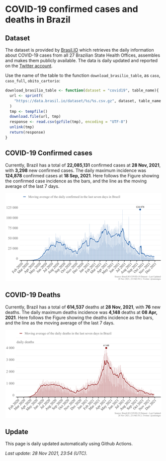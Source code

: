 COVID-19 confirmed cases and deaths in Brazil
================

## Dataset

The dataset is provided by [Brasil.IO](https://brasil.io) which
retrieves the daily information about COVID-19 cases from all 27
Brazilian State Health Offices, assembles and makes them publicly
available. The data is daily updated and reported on the [Twitter
account](https://twitter.com/brasil_io).

Use the name of the table to the function `download_brasilio_table`, as
`caso`, `caso_full`, `obito_cartorio`:

``` r
download_brasilio_table <- function(dataset = "covid19", table_name){
  url <- sprintf(
    "https://data.brasil.io/dataset/%s/%s.csv.gz", dataset, table_name
  )
  tmp <- tempfile()
  download.file(url, tmp)
  response <- read.csv(gzfile(tmp), encoding = "UTF-8")
  unlink(tmp)
  return(response)
}
```

## COVID-19 Confirmed cases

Currently, Brazil has a total of **22,085,131** confirmed cases at **28
Nov, 2021**, with **3,298** new confirmed cases. The daily maximum
incidence was **124,878** confirmed cases at **18 Sep, 2021**. Here
follows the Figure showing the confirmed case incidence as the bars, and
the line as the moving average of the last 7 days.

![COVID-19 Confirmed Cases](figures/confirmed.png)

## COVID-19 Deaths

Currently, Brazil has a total of **614,537** deaths at **28 Nov, 2021**,
with **76** new deaths. The daily maximum deaths incidence was **4,148**
deaths at **08 Apr, 2021**. Here follows the Figure showing the deaths
incidence as the bars, and the line as the moving average of the last 7
days.

![COVID-19 Deaths](figures/deaths.png)

## Update

This page is daily updated automatically using Github Actions.

*Last update: 28 Nov 2021, 23:54 (UTC).*
